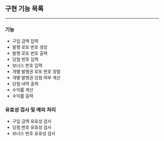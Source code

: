 ## 구현 기능 목록

-----

### 기능

- 구입 금액 입력
- 발행 로또 번호 생성
- 발행 로또 번호 출력
- 당첨 번호 입력
- 보너스 번호 입력
- 개별 발행권 로또 번호 정렬
- 개별 발행권 당첨 여부 계산
- 당첨 내역 출력
- 수익률 계산
- 수익률 출력

### 유효성 검사 및 예외 처리

- 구입 금액 유효성 검사
- 당첨 번호 유효성 검사
- 보너스 번호 유효성 검사